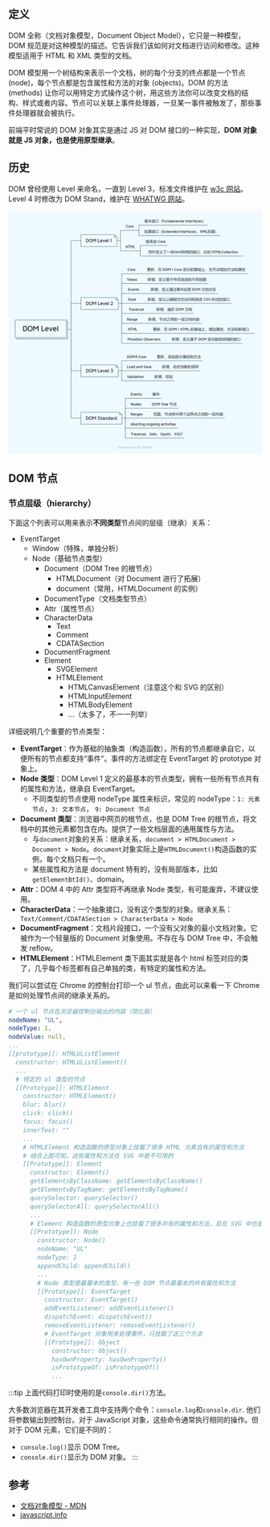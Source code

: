 ## 定义

DOM 全称（文档对象模型，Document Object Model），它只是一种模型，DOM 规范是对这种模型的描述。它告诉我们该如何对文档进行访问和修改。这种模型适用于 HTML 和 XML 类型的文档。

DOM 模型用一个树结构来表示一个文档，树的每个分支的终点都是一个节点 (node)，每个节点都是包含属性和方法的对象 (objects)。DOM 的方法 (methods) 让你可以用特定方式操作这个树，用这些方法你可以改变文档的结构、样式或者内容。节点可以关联上事件处理器，一旦某一事件被触发了，那些事件处理器就会被执行。

前端平时常说的 DOM 对象其实是通过 JS 对 DOM 接口的一种实现，**DOM 对象就是 JS 对象，也是使用原型继承**。

## 历史

DOM 曾经使用 Level 来命名，一直到 Level 3，标准文件维护在 [w3c 网站](https://www.w3.org/TR/?title=dom)。Level 4 时修改为 DOM Stand，维护在 [WHATWG 网站](https://dom.spec.whatwg.org/)。

![](../../images/web-api/DOM-Level.png)

## DOM 节点

### 节点层级（hierarchy）

下面这个列表可以用来表示**不同类型**节点间的层级（继承）关系：

- EventTarget
  - Window（特殊，单独分析）
  - Node（基础节点类型）
    - Document（DOM Tree 的根节点）
      - HTMLDocument（对 Document 进行了拓展）
      - document（常用，HTMLDocument 的实例）
    - DocumentType（文档类型节点）
    - Attr（属性节点）
    - CharacterData
      - Text
      - Comment
      - CDATASection
    - DocumentFragment
    - Element
      - SVGElement
      - HTMLElement
        - HTMLCanvasElement（注意这个和 SVG 的区别）
        - HTMLInputElement
        - HTMLBodyElement
        - ...（太多了，不一一列举）

详细说明几个重要的节点类型：

- **EventTarget**：作为基础的抽象类（构造函数），所有的节点都继承自它，以便所有的节点都支持“事件”。事件的方法绑定在 EventTarget 的 prototype 对象上。
- **Node 类型**：DOM Level 1 定义的最基本的节点类型，拥有一些所有节点共有的属性和方法，继承自 EventTarget。
  - 不同类型的节点使用 nodeType 属性来标识，常见的 nodeType：`1: 元素节点`，`3: 文本节点`， `9: Document 节点`
- **Document 类型**：浏览器中网页的根节点，也是 DOM Tree 的根节点，将文档中的其他元素都包含在内。提供了一些文档层面的通用属性与方法。
  - 与`document`对象的关系：继承关系，`document > HTMLDocument > Document > Node`。`document`对象实际上是`HTMLDocument()`构造函数的实例，每个文档只有一个。
  - 某些属性和方法是 document 特有的，没有局部版本，比如`getElementBtId()`、domain。
- **Attr**：DOM 4 中的 Attr 类型将不再继承 Node 类型，有可能废弃，不建议使用。
- **CharacterData**：一个抽象接口，没有这个类型的对象。继承关系：`Text/Comment/CDATASection > CharacterData > Node`
- **DocumentFragment**：文档片段接口，一个没有父对象的最小文档对象。它被作为一个轻量版的 Document 对象使用。不存在与 DOM Tree 中，不会触发 reflow。
- **HTMLElement**：HTMLElement 类下面其实就是各个 html 标签对应的类了，几乎每个标签都有自己单独的类，有特定的属性和方法。

我们可以尝试在 Chrome 的控制台打印一个 ul 节点，由此可以来看一下 Chrome 是如何处理节点间的继承关系的。

```yaml
# 一个 ul 节点在浏览器控制台输出的内容（简化版）
nodeName: "UL",
nodeType: 1,
nodeValue: null,
...
[[prototype]]: HTMLUListElement
  constructor: HTMLUListElement()
  ...
  # 特定的 ul 类型的节点
  [[Prototype]]: HTMLElement
    constructor: HTMLElement()
    blur: blur()
    click: click()
    focus: focus()
    innerText: ""
    ...
    # HTMLElement 构造函数的原型对象上挂载了很多 HTML 元素自有的属性和方法
    # 结合上图可知，这些属性和方法在 SVG 中是不可用的
    [[Prototype]]: Element
      constructor: Element()
      getElementsByClassName: getElementsByClassName()
      getElementsByTagName: getElementsByTagName()
      querySelector: querySelector()
      querySelectorAll: querySelectorAll()
      ...
      # Element 构造函数的原型对象上也挂载了很多共有的属性和方法，且在 SVG 中也是可用的
      [[Prototype]]: Node
        constructor: Node()
        nodeName: "UL"
        nodeType: 1
        appendChild: appendChild()
        ...
        # Node 类型是最基本的类型，有一些 DOM 节点最基本的共有属性和方法
        [[Prototype]]: EventTarget
          constructor: EventTarget()
          addEventListener: addEventListener()
          dispatchEvent: dispatchEvent()
          removeEventListener: removeEventListener()
          # EventTarget 对象用来处理事件，只挂载了这三个方法
          [[Prototype]]: Object
            constructor: Object()
            hasOwnProperty: hasOwnProperty()
            isPrototypeOf: isPrototypeOf()
            ...
```

:::tip
上面代码打印时使用的是`console.dir()`方法。

大多数浏览器在其开发者工具中支持两个命令：`console.log`和`console.dir`. 他们将参数输出到控制台。对于 JavaScript 对象，这些命令通常执行相同的操作。但对于 DOM 元素，它们是不同的：

- `console.log()`显示 DOM Tree。
- `console.dir()`显示为 DOM 对象。
:::

## 参考

- [文档对象模型 - MDN](https://developer.mozilla.org/zh-CN/docs/Web/API/Document_Object_Model)
- [javascript.info](https://javascript.info/basic-dom-node-properties#dom-node-classes)